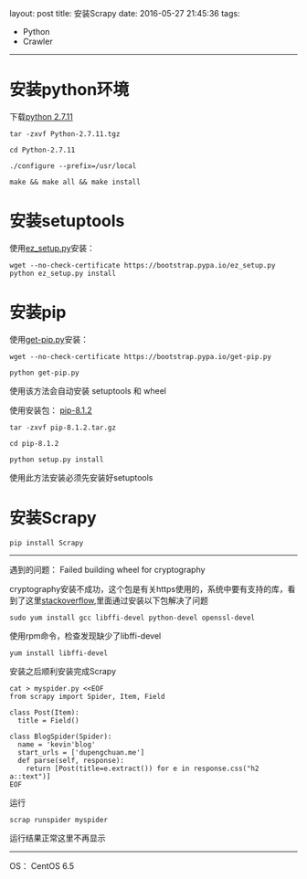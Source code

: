 layout: post
title: 安装Scrapy
date: 2016-05-27 21:45:36
tags:
- Python
- Crawler
---
# 安装python环境 #

下载[python 2.7.11](https://www.python.org/ftp/python/2.7.11/Python-2.7.11.tgz)

    tar -zxvf Python-2.7.11.tgz

    cd Python-2.7.11

    ./configure --prefix=/usr/local

    make && make all && make install

<!--more-->

# 安装setuptools #

使用[ez_setup.py](bootstrap.pypa.io)安装：

    wget --no-check-certificate https://bootstrap.pypa.io/ez_setup.py
    python ez_setup.py install

# 安装pip #

使用[get-pip.py](bootstrap.pypa.io)安装：

    wget --no-check-certificate https://bootstrap.pypa.io/get-pip.py

    python get-pip.py

使用该方法会自动安装 setuptools 和 wheel

使用安装包： [pip-8.1.2](https://pypi.python.org/pypi/pip/)

    tar -zxvf pip-8.1.2.tar.gz

    cd pip-8.1.2

    python setup.py install

使用此方法安装必须先安装好setuptools

# 安装Scrapy #

    pip install Scrapy

---

遇到的问题： Failed building wheel for cryptography

cryptography安装不成功，这个包是有关https使用的，系统中要有支持的库，看到了这里[stackoverflow](http://stackoverflow.com/questions/22073516/failed-to-install-python-cryptography-package-with-pip-and-setup-py),里面通过安装以下包解决了问题

    sudo yum install gcc libffi-devel python-devel openssl-devel

使用rpm命令，检查发现缺少了libffi-devel

    yum install libffi-devel

安装之后顺利安装完成Scrapy

    cat > myspider.py <<EOF
    from scrapy import Spider, Item, Field

    class Post(Item):
      title = Field()

    class BlogSpider(Spider):
      name = 'kevin'blog'
      start_urls = ['dupengchuan.me']
      def parse(self, response):
        return [Post(title=e.extract()) for e in response.css("h2 a::text")]
    EOF

运行

    scrap runspider myspider

运行结果正常这里不再显示

***
OS： CentOS 6.5
